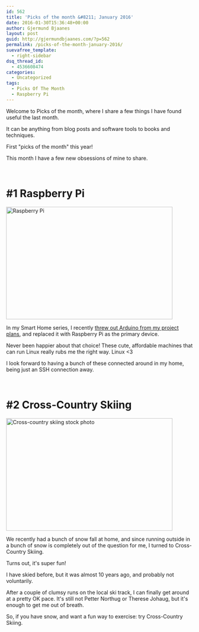 ```yaml
---
id: 562
title: 'Picks of the month &#8211; January 2016'
date: 2016-01-30T15:36:48+00:00
author: Gjermund Bjaanes
layout: post
guid: http://gjermundbjaanes.com/?p=562
permalink: /picks-of-the-month-january-2016/
suevafree_template:
  - right-sidebar
dsq_thread_id:
  - 4536608474
categories:
  - Uncategorized
tags:
  - Picks Of The Month
  - Raspberry Pi
---
```

Welcome to Picks of the month, where I share a few things I have found useful the last month.

It can be anything from blog posts and software tools to books and techniques.

<!--more-->
First "picks of the month" this year!

This month I have a few new obsessions of mine to share.

&nbsp;

# #1 Raspberry Pi

<a href="http://gjermundbjaanes.com/wp-content/uploads/2016/01/rpi1bplus-1.png" rel="attachment wp-att-563"><img class="alignnone size-large wp-image-563" src="http://gjermundbjaanes.com/wp-content/uploads/2016/01/rpi1bplus-1-449x304.png" alt="Raspberry Pi" width="449" height="304" /></a>

In my Smart Home series, I recently <a href="http://gjermundbjaanes.com/smart-home-series-part-4-out-with-arduino-in-with-raspberry-pi/" target="_blank">threw out Arduino from my project plans</a>, and replaced it with Raspberry Pi as the primary device.

Never been happier about that choice! These cute, affordable machines that can run Linux really rubs me the right way. Linux <3

I look forward to having a bunch of these connected around in my home, being just an SSH connection away.

&nbsp;

# #2 Cross-Country Skiing

<a href="http://gjermundbjaanes.com/wp-content/uploads/2016/01/Depositphotos_53642359_s-2015.jpg" rel="attachment wp-att-564"><img class="alignnone size-large wp-image-564" src="http://gjermundbjaanes.com/wp-content/uploads/2016/01/Depositphotos_53642359_s-2015-449x304.jpg" alt="Cross-country skiing stock photo" width="449" height="304" /></a>

We recently had a bunch of snow fall at home, and since running outside in a bunch of snow is completely out of the question for me, I turned to Cross-Country Skiing.

Turns out, it's super fun!

I have skied before, but it was almost 10 years ago, and probably not voluntarily.

After a couple of clumsy runs on the local ski track, I can finally get around at a pretty OK pace. It's still not Petter Northug or Therese Johaug, but it's enough to get me out of breath.

So, if you have snow, and want a fun way to exercise: try Cross-Country Skiing.
